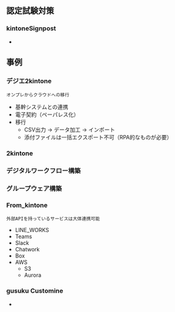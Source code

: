 ## 認定試験対策
### kintoneSignpost
* [](https://kintone.cybozu.co.jp/kintone-signpost/)
## 事例
### デジエ2kintone
    オンプレからクラウドへの移行
* 基幹システムとの連携
* 電子契約（ペーパレス化）
* 移行
    + CSV出力 → データ加工 → インポート
    + 添付ファイルは一括エクスポート不可（RPA的なものが必要）
### 2kintone
### デジタルワークフロー構築
### グループウェア構築
### From_kintone
    外部APIを持っているサービスは大体連携可能
* LINE_WORKS
* Teams
* Slack
* Chatwork
* Box
* AWS
    + S3
    + Aurora
### gusuku Customine
* [](https://support.gusuku.io/ja-JP/support/solutions)
